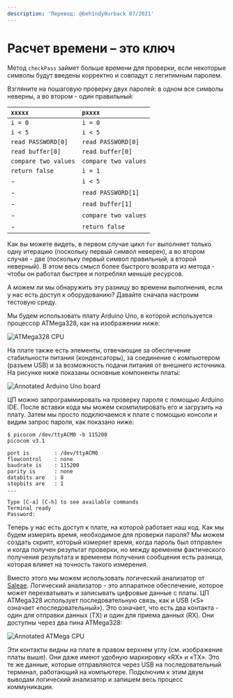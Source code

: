 ```yaml
---
description: 'Перевод: @beh1ndy0urback 07/2021'
---
```


# Расчет времени – это ключ

Метод `checkPass` займет больше времени для проверки, если некоторые символы будут введены корректно и совпадут с легитимным паролем.

Взгляните на пошаговую проверку двух паролей: в одном все символы неверны, а во втором - один правильный:

| `xxxxx` | `pxxxx` |
| :--- | :--- |
| `i = 0` | `i = 0` |
| `i < 5` | `i < 5` |
| `read PASSWORD[0]` | `read PASSWORD[0]` |
| `read buffer[0]` | `read buffer[0]` |
| `compare two values` | `compare two values` |
| `return false` | `i = 1` |
| - | `i < 5` |
| - | `read PASSWORD[1]` |
| - | `read buffer[1]` |
| - | `compare two values` |
| - | `return false` |

Как вы можете видеть, в первом случае цикл `for` выполняет только одну итерацию \(поскольку первый символ неверен\), а во втором случае - две \(поскольку первый символ правильный, а второй неверный\). В этом весь смысл более быстрого возврата из метода - чтобы он работал быстрее и потреблял меньше ресурсов.

А можем ли мы обнаружить эту разницу во времени выполнения, если у нас есть доступ к оборудованию? Давайте сначала настроим тестовую среду.  
  
Мы будем использовать плату Arduino Uno, в которой используется процессор ATMega328, как на изображении ниже:

![ATMega328 CPU](https://maldroid.github.io/hardware-hacking/assets/atmega328p-pu.jpg)

На плате также есть элементы, отвечающие за обеспечение стабильности питания \(конденсаторы\), за соединение с компьютером \(разъем USB\) и за возможность подачи питания от внешнего источника. На рисунке ниже показаны основные компоненты платы:

![Annotated Arduino Uno board](https://maldroid.github.io/hardware-hacking/assets/arduino_uno_annotated.jpg)

ЦП можно запрограммировать на проверку пароля с помощью Arduino IDE. После вставки кода мы можем скомпилировать его и загрузить на плату. Затем мы просто подключаемся к плате с помощью консоли и видим запрос пароля, как показано ниже:

```text
$ picocom /dev/ttyACM0 -b 115200
picocom v3.1

port is        : /dev/ttyACM0
flowcontrol    : none
baudrate is    : 115200
parity is      : none
databits are   : 8
stopbits are   : 1
...

Type [C-a] [C-h] to see available commands
Terminal ready
Password:
```

Теперь у нас есть доступ к плате, на которой работает наш код. Как мы будем измерять время, необходимое для проверки пароля? Мы можем создать скрипт, который измеряет время, когда пароль был отправлен и когда получен результат проверки, но между временем фактического получения результата и временем получения сообщения есть разница, которая влияет на точность такого измерения. 

Вместо этого мы можем использовать логический анализатор от [Saleae](https://www.saleae.com/). Логический анализатор - это аппаратное обеспечение, которое может перехватывать и записывать цифровые данные с платы. ЦП ATMega328 использует последовательную связь, как и USB \(«S» означает «последовательный»\). Это означает, что есть два контакта - один для отправки данных \(TX\) и один для приема данных \(RX\). Они доступны через два пина ATMega328:

![Annotated ATMega CPU](https://maldroid.github.io/hardware-hacking/assets/atmega_annotated.jpg)

Эти контакты видны на плате в правом верхнем углу \(см. изображение платы выше\). Они даже имеют удобную маркировку «RX» и «TX». Это те же данные, которые отправляются через USB на последовательный терминал, работающий на компьютере. Подключим к этим двум выводам логический анализатор и запишем весь процесс коммуникации.

